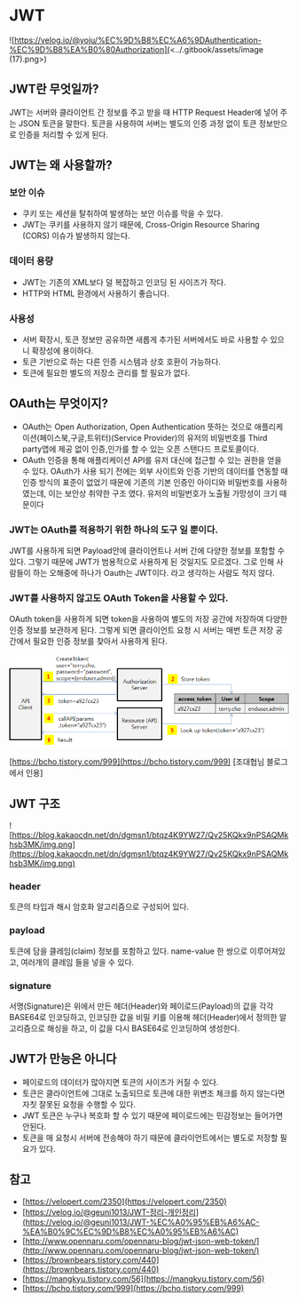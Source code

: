 # JWT

![https://velog.io/@yoju/%EC%9D%B8%EC%A6%9DAuthentication-%EC%9D%B8%EA%B0%80Authorization](<../.gitbook/assets/image (17).png>)

## JWT란 무엇일까?

JWT는 서버와 클라이언트 간 정보를 주고 받을 때 HTTP Request Header에 넣어 주는 JSON 토큰을 말한다. 토큰을 사용하여 서버는 별도의 인증 과정 없이 토큰 정보만으로 인증을 처리할 수 있게 된다.

## JWT는 왜 사용할까?

### 보안 이슈

* 쿠키 또는 세션을 탈취하여 발생하는 보안 이슈를 막을 수 있다.
* JWT는 쿠키를 사용하지 않기 때문에, Cross-Origin Resource Sharing (CORS) 이슈가 발생하지 않는다.

### 데이터 용량

* JWT는 기존의 XML보다 덜 복잡하고 인코딩 된 사이즈가 작다.
* HTTP와 HTML 환경에서 사용하기 좋습니다.

### 사용성

* 서버 확장시, 토큰 정보만 공유하면 새롭게 추가된 서버에서도 바로 사용할 수 있으니 확장성에 용이하다.
* 토큰 기반으로 하는 다른 인증 시스템과 상호 호환이 가능하다.
* 토큰에 필요한 별도의 저장소 관리를 할 필요가 없다.

## OAuth는 무엇이지?

* OAuth는 Open Authorization, Open Authentication 뜻하는 것으로 애플리케이션(페이스북,구글,트위터)(Service Provider)의 유저의 비밀번호를 Third party앱에 제공 없이 인증,인가를 할 수 있는 오픈 스탠다드 프로토콜이다.
* OAuth 인증을 통해 애플리케이션 API를 유저 대신에 접근할 수 있는 권한을 얻을 수 있다. OAuth가 사용 되기 전에는 외부 사이트와 인증 기반의 데이터를 연동할 때 인증 방식의 표준이 없었기 때문에 기존의 기본 인증인 아이디와 비밀번호를 사용하였는데, 이는 보안상 취약한 구조 였다. 유저의 비밀번호가 노출될 가망성이 크기 때문이다

### JWT는 OAuth를 적용하기 위한 하나의 도구 일 뿐이다.

JWT를 사용하게 되면 Payload안에 클라이언트나 서버 간에 다양한 정보를 포함할 수 있다. 그렇기 때문에 JWT가 범용적으로 사용하게 된 것일지도 모르겠다. 그로 인해 사람들이 하는 오해중에 하나가 Oauth는 JWT이다. 라고 생각하는 사람도 적지 않다.

### JWT를 사용하지 않고도 OAuth Token을 사용할 수 있다.

OAuth token을 사용하게 되면 token을 사용하여 별도의 저장 공간에 저장하여 다양한 인증 정보를 보관하게 된다. 그렇게 되면 클라이언트 요청 시 서버는 매번 토큰 저장 공간에서 필요한 인증 정보를 찾아서 사용하게 된다.

![](<../.gitbook/assets/image (52).png>)

[https://bcho.tistory.com/999](https://bcho.tistory.com/999) \[조대협님 블로그에서 인용]

## JWT 구조

![https://blog.kakaocdn.net/dn/dgmsn1/btqz4K9YW27/Qv25KQkx9nPSAQMkhsb3MK/img.png](https://blog.kakaocdn.net/dn/dgmsn1/btqz4K9YW27/Qv25KQkx9nPSAQMkhsb3MK/img.png)

### header

토큰의 타입과 해시 암호화 알고리즘으로 구성되어 있다.

### payload

토큰에 담을 클레임(claim) 정보를 포함하고 있다. name-value 한 쌍으로 이루어져있고, 여러개의 클레임 들을 넣을 수 있다.

### signature

서명(Signature)은 위에서 만든 헤더(Header)와 페이로드(Payload)의 값을 각각 BASE64로 인코딩하고, 인코딩한 값을 비밀 키를 이용해 헤더(Header)에서 정의한 알고리즘으로 해싱을 하고, 이 값을 다시 BASE64로 인코딩하여 생성한다.

## JWT가 만능은 아니다

* 페이로드의 데이터가 많아지면 토큰의 사이즈가 커질 수 있다.
* 토큰은 클라이언트에 그대로 노출되므로 토큰에 대한 위변조 체크를 하지 않는다면 자칫 잘못된 요청을 수행할 수 있다.
* JWT 토큰은 누구나 복호화 할 수 있기 때문에 페이로드에는 민감정보는 들어가면 안된다.
* 토큰을 매 요청시 서버에 전송해야 하기 때문에 클라이언트에서는 별도로 저장할 필요가 있다.

## 참고

* [https://velopert.com/2350](https://velopert.com/2350)
* [https://velog.io/@geuni1013/JWT-정리-개인정리](https://velog.io/@geuni1013/JWT-%EC%A0%95%EB%A6%AC-%EA%B0%9C%EC%9D%B8%EC%A0%95%EB%A6%AC)
* [http://www.opennaru.com/opennaru-blog/jwt-json-web-token/](http://www.opennaru.com/opennaru-blog/jwt-json-web-token/)
* [https://brownbears.tistory.com/440](https://brownbears.tistory.com/440)
* [https://mangkyu.tistory.com/56](https://mangkyu.tistory.com/56)
* [https://bcho.tistory.com/999](https://bcho.tistory.com/999)
